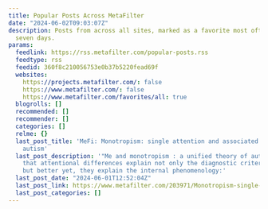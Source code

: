```yaml
---
title: Popular Posts Across MetaFilter
date: "2024-06-02T09:03:07Z"
description: Posts from across all sites, marked as a favorite most often in the past
  seven days.
params:
  feedlink: https://rss.metafilter.com/popular-posts.rss
  feedtype: rss
  feedid: 360f8c210056753e0b37b5220fead69f
  websites:
    https://projects.metafilter.com/: false
    https://www.metafilter.com/: false
    https://www.metafilter.com/favorites/all: true
  blogrolls: []
  recommended: []
  recommender: []
  categories: []
  relme: {}
  last_post_title: 'MeFi: Monotropism: single attention and associated cognition in
    autism'
  last_post_description: '"Me and monotropism : a unified theory of autism," suggests
    that attentional differences explain not only the diagnostic criteria for autism,
    but better yet, they explain the internal phenomenology:'
  last_post_date: "2024-06-01T12:52:04Z"
  last_post_link: https://www.metafilter.com/203971/Monotropism-single-attention-and-associated-cognition-in-autism
  last_post_categories: []
---
```

